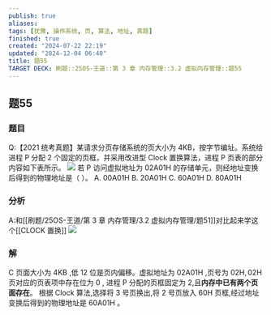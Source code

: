 ```yaml
---
publish: true
aliases: 
tags: [犹豫, 操作系统, 页, 算法, 地址, 真题]
finished: true
created: "2024-07-22 22:19"
updated: "2024-12-04 06:40"
title: 题55
TARGET DECK: 刷题::25OS-王道::第 3 章 内存管理::3.2 虚拟内存管理::题55
---
```

## 题55
### 题目
Q:【2021 统考真题】某请求分页存储系统的页大小为 4KB，按字节编址。系统给进程 P 分配 2 个固定的页框，并采用改进型 Clock 置换算法，进程 P 页表的部分内容如下表所示。
![](https://img.hwenyi.tech/202412041439263.webp)
若 P 访问虚拟地址为 02A01H 的存储单元，则经地址变换后得到的物理地址是（ ）。
A. 00A01H
B. 20A01H
C. 60A01H
D. 80A01H
### 分析
A:和[[刷题/25OS-王道/第 3 章 内存管理/3.2 虚拟内存管理/题51]]对比起来学这个[[CLOCK 置换]]
![](https://img.hwenyi.tech/202408201730066.webp)
### 解
C
页面大小为 $4\mathrm{{KB}}$ ,低 12 位是页内偏移。虚拟地址为 ${02}\mathrm{A}{01}\mathrm{H}$ ,页号为 ${02}\mathrm{H},{02}\mathrm{H}$ 页对应的页表项中存在位为 0 , 进程 $\mathrm{P}$ 分配的页框固定为 2,且**内存中已有两个页面存在**。
根据 Clock 算法,选择将 3 号页换出,将 2 号页放入 ${60}\mathrm{H}$ 页框,经过地址变换后得到的物理地址是 ${60}\mathrm{A}{01}\mathrm{H}$ 。
